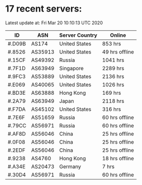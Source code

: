 # 17 recent servers:

Latest update at: Fri Mar 20 10:10:13 UTC 2020

| ID | ASN | Server Country | Online |
| -- | --- | -------------- | ------ |
| #.D09B | AS174 | United States | 853 hrs |
| #.8526 | AS35913 | United States | 49 hrs offline |
| #.15CF | AS49392 | Russia | 1041 hrs |
| #.7F1D | AS63949 | Singapore | 2289 hrs |
| #.9FC3 | AS53889 | United States | 2136 hrs |
| #.E069 | AS40065 | United States | 1026 hrs |
| #.BD3E | AS63888 | Hong Kong | 169 hrs |
| #.2A79 | AS63949 | Japan | 2118 hrs |
| #.F7DA | AS45102 | United States | 316 hrs |
| #.7E6F | AS51659 | Russia | 60 hrs offline |
| #.79CC | AS56971 | Russia | 60 hrs offline |
| #.AF8D | AS56046 | China | 25 hrs offline |
| #.0F08 | AS56046 | China | 25 hrs offline |
| #.2EDF | AS56046 | China | 25 hrs offline |
| #.9238 | AS4760 | Hong Kong | 18 hrs offline |
| #.A34E | AS20473 | Germany | 7 hrs |
| #.30D4 | AS56971 | Russia | 60 hrs offline |

